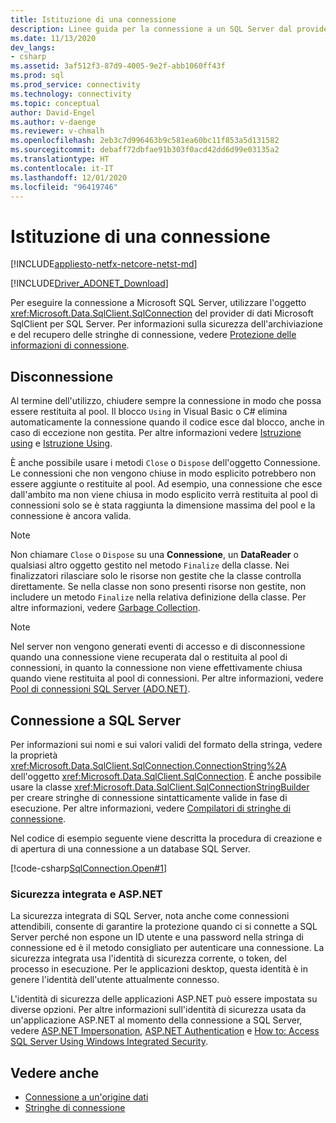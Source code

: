 ```yaml
---
title: Istituzione di una connessione
description: Linee guida per la connessione a un SQL Server dal provider SqlClient.
ms.date: 11/13/2020
dev_langs:
- csharp
ms.assetid: 3af512f3-87d9-4005-9e2f-abb1060ff43f
ms.prod: sql
ms.prod_service: connectivity
ms.technology: connectivity
ms.topic: conceptual
author: David-Engel
ms.author: v-daenge
ms.reviewer: v-chmalh
ms.openlocfilehash: 2eb3c7d996463b9c581ea60bc11f853a5d131582
ms.sourcegitcommit: debaff72dbfae91b303f0acd42dd6d99e03135a2
ms.translationtype: HT
ms.contentlocale: it-IT
ms.lasthandoff: 12/01/2020
ms.locfileid: "96419746"
---
```

# <a name="establishing-connection"></a>Istituzione di una connessione

[!INCLUDE[appliesto-netfx-netcore-netst-md](../../includes/appliesto-netfx-netcore-netst-md.md)]

[!INCLUDE[Driver_ADONET_Download](../../includes/driver_adonet_download.md)]

Per eseguire la connessione a Microsoft SQL Server, utilizzare l'oggetto <xref:Microsoft.Data.SqlClient.SqlConnection> del provider di dati Microsoft SqlClient per SQL Server. Per informazioni sulla sicurezza dell'archiviazione e del recupero delle stringhe di connessione, vedere [Protezione delle informazioni di connessione](protecting-connection-information.md).

## <a name="closing-connections"></a>Disconnessione

Al termine dell'utilizzo, chiudere sempre la connessione in modo che possa essere restituita al pool. Il blocco `Using` in Visual Basic o C# elimina automaticamente la connessione quando il codice esce dal blocco, anche in caso di eccezione non gestita. Per altre informazioni vedere [Istruzione using](/dotnet/docs/csharp/language-reference/keywords/using-statement.md) e [Istruzione Using](/dotnet/docs/visual-basic/language-reference/statements/using-statement.md).

È anche possibile usare i metodi `Close` o `Dispose` dell'oggetto Connessione. Le connessioni che non vengono chiuse in modo esplicito potrebbero non essere aggiunte o restituite al pool. Ad esempio, una connessione che esce dall'ambito ma non viene chiusa in modo esplicito verrà restituita al pool di connessioni solo se è stata raggiunta la dimensione massima del pool e la connessione è ancora valida.

> [!NOTE]
> Non chiamare `Close` o `Dispose` su una **Connessione**, un **DataReader** o qualsiasi altro oggetto gestito nel metodo `Finalize` della classe. Nei finalizzatori rilasciare solo le risorse non gestite che la classe controlla direttamente. Se nella classe non sono presenti risorse non gestite, non includere un metodo `Finalize` nella relativa definizione della classe. Per altre informazioni, vedere [Garbage Collection](/dotnet/docs/standard/garbage-collection/index.md).

> [!NOTE]
> Nel server non vengono generati eventi di accesso e di disconnessione quando una connessione viene recuperata dal o restituita al pool di connessioni, in quanto la connessione non viene effettivamente chiusa quando viene restituita al pool di connessioni. Per altre informazioni, vedere [Pool di connessioni SQL Server (ADO.NET)](sql-server-connection-pooling.md).

## <a name="connecting-to-sql-server"></a>Connessione a SQL Server

Per informazioni sui nomi e sui valori validi del formato della stringa, vedere la proprietà <xref:Microsoft.Data.SqlClient.SqlConnection.ConnectionString%2A> dell'oggetto <xref:Microsoft.Data.SqlClient.SqlConnection>. È anche possibile usare la classe <xref:Microsoft.Data.SqlClient.SqlConnectionStringBuilder> per creare stringhe di connessione sintatticamente valide in fase di esecuzione. Per altre informazioni, vedere [Compilatori di stringhe di connessione](connection-string-builders.md).

Nel codice di esempio seguente viene descritta la procedura di creazione e di apertura di una connessione a un database SQL Server.

[!code-csharp[SqlConnection.Open#1](~/../sqlclient/doc/samples/SqlConnection_Open.cs#1)]

### <a name="integrated-security-and-aspnet"></a>Sicurezza integrata e ASP.NET

La sicurezza integrata di SQL Server, nota anche come connessioni attendibili, consente di garantire la protezione quando ci si connette a SQL Server perché non espone un ID utente e una password nella stringa di connessione ed è il metodo consigliato per autenticare una connessione. La sicurezza integrata usa l'identità di sicurezza corrente, o token, del processo in esecuzione. Per le applicazioni desktop, questa identità è in genere l'identità dell'utente attualmente connesso.

L'identità di sicurezza delle applicazioni ASP.NET può essere impostata su diverse opzioni. Per altre informazioni sull'identità di sicurezza usata da un'applicazione ASP.NET al momento della connessione a SQL Server, vedere [ASP.NET Impersonation](/previous-versions/aspnet/xh507fc5(v=vs.100)), [ASP.NET Authentication](/previous-versions/aspnet/eeyk640h(v=vs.100)) e [How to: Access SQL Server Using Windows Integrated Security](/previous-versions/aspnet/bsz5788z(v=vs.100)).

## <a name="see-also"></a>Vedere anche

- [Connessione a un'origine dati](connecting-to-data-source.md)
- [Stringhe di connessione](connection-strings.md)
